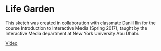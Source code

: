 # Life Garden
This sketch was created in collaboration with classmate Daniil Ilin for the course Introduction to Interactive Media (Spring 2017), taught by the Interactive Media department at New York University Abu Dhabi.

[Video](https://www.youtube.com/watch?v=CL198lU_Mq8&feature=emb_title)
